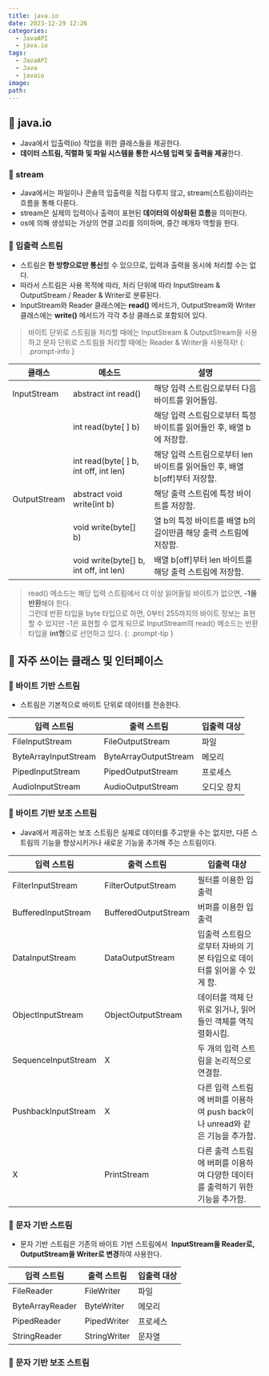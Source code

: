 ```yaml
---
title: java.io
date: 2023-12-29 12:26
categories:
  - JavaAPI
  - java.io
tags:
  - JavaAPI
  - Java
  - javaio
image: 
path:
---
```


## 🌈 java.io
+ Java에서 입출력(io) 작업을 위한 클래스들을 제공한다.
+ **데이터 스트림, 직렬화 및 파일 시스템을 통한 시스템 입력 및 출력을 제공**한다.

### 📌 stream
+ Java에서는 파일이나 콘솔의 입출력을 직접 다루지 않고, stream(스트림)이라는 흐름을 통해 다룬다.
+ stream은 실제의 입력이나 출력이 표현된 **데이터의 이상화된 흐름**을 의미한다.
+ os에 의해 생성되는 가상의 연결 고리를 의미하며, 중간 매개자 역할을 한다.

### 📌 입출력 스트림
+ 스트림은 **한 방향으로만 통신**할 수 있으므로, 입력과 출력을 동시에 처리할 수는 없다.
+ 따라서 스트림은 사용 목적에 따라, 처리 단위에 따라 InputStream & OutputStream / Reader & Writer로 분류된다.
+ InputStream와 Reader 클래스에는 **read()** 메서드가, OutputStream와 Writer 클래스에는 **write()** 메서드가 각각 추상 클래스로 포함되어 있다.

> 바이트 단위로 스트림을 처리할 때에는 InputStream & OutputStream을 사용하고
> 문자 단위로 스트림을 처리할 때에는 Reader & Writer을 사용하자!
{: .prompt-info }

|클래스|메소드|설명|
|---|---|---|
|InputStream|abstract int read()|해당 입력 스트림으로부터 다음 바이트를 읽어들임.|
||int read(byte[ ] b)|해당 입력 스트림으로부터 특정 바이트를 읽어들인 후, 배열 b에 저장함.|
||int read(byte[ ] b, int off, int len)|해당 입력 스트림으로부터 len 바이트를 읽어들인 후, 배열 b[off]부터 저장함.|
|OutputStream|abstract void write(int b)|해당 출력 스트림에 특정 바이트를 저장함.|
||void write(byte[] b)|열 b의 특정 바이트를 배열 b의 길이만큼 해당 출력 스트림에 저장함.|
||void write(byte[] b, int off, int len)|배열 b[off]부터 len 바이트를 해당 출력 스트림에 저장함.|
> read() 메소드는 해당 입력 스트림에서 더 이상 읽어들일 바이트가 없으면, **-1을 반환**해야 한다.  
그런데 반환 타입을 byte 타입으로 하면, 0부터 255까지의 바이트 정보는 표현할 수 있지만 -1은 표현할 수 없게 되므로 InputStream의 read() 메소드는 반환 타입을 **int형**으로 선언하고 있다.
{: .prompt-tip }

## 🌈 자주 쓰이는 클래스 및 인터페이스
### 📌 바이트 기반 스트림
+ 스트림은 기본적으로 바이트 단위로 데이터를 전송한다.

|입력 스트림|출력 스트림|입출력 대상|
|---|---|---|
|FileInputStream|FileOutputStream|파일|
|ByteArrayInputStream|ByteArrayOutputStream|메모리|
|PipedInputStream|PipedOutputStream|프로세스|
|AudioInputStream|AudioOutputStream|오디오 장치|
### 📌 바이트 기반 보조 스트림
+ Java에서 제공하는 보조 스트림은 실제로 데이터를 주고받을 수는 없지만, 다른 스트림의 기능을 향상시키거나 새로운 기능을 추가해 주는 스트림이다.

|입력 스트림|출력 스트림|입출력 대상|
|---|---|---|
|FilterInputStream|FilterOutputStream|필터를 이용한 입출력|
|BufferedInputStream|BufferedOutputStream|버퍼를 이용한 입출력|
|DataInputStream|DataOutputStream|입출력 스트림으로부터 자바의 기본 타입으로 데이터를 읽어올 수 있게 함.|
|ObjectInputStream|ObjectOutputStream|데이터를 객체 단위로 읽거나, 읽어 들인 객체를 역직렬화시킴.|
|SequenceInputStream|X|두 개의 입력 스트림을 논리적으로 연결함.|
|PushbackInputStream|X|다른 입력 스트림에 버퍼를 이용하여 push back이나 unread와 같은 기능을 추가함.|
|X|PrintStream|다른 출력 스트림에 버퍼를 이용하여 다양한 데이터를 출력하기 위한 기능을 추가함.|

### 📌 문자 기반 스트림
+ 문자 기반 스트림은 기존의 바이트 기반 스트림에서  **InputStream을 Reader로, OutputStream을 Writer로 변경**하여 사용한다.

|입력 스트림|출력 스트림|입출력 대상|
|---|---|---|
|FileReader|FileWriter|파일|
|ByteArrayReader|ByteWriter|메모리|
|PipedReader|PipedWriter|프로세스|
|StringReader|StringWriter|문자열|

### 📌 문자 기반 보조 스트림